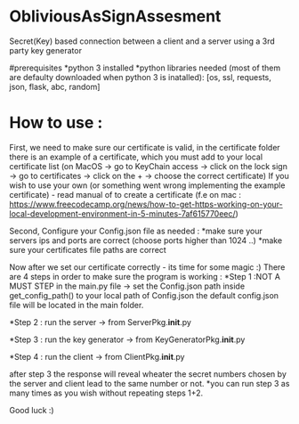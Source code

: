 # ObliviousAsSignAssesment
Secret(Key) based connection between a client and a server using a 3rd party key generator

#prerequisites
*python 3 installed
*python libraries needed (most of them are defaulty downloaded when python 3 is inatalled): 
	[os, ssl, requests, json, flask, abc, random] 

# How to use : 
First, we need to make sure our certificate is valid, in the certificate folder there is an example of a certificate, which you must add to your local certificate list (on MacOS -> go to KeyChain access -> click on the lock sign -> go to certificates -> click on the + -> choose the correct certificate)
If you wish to use your own (or something went wrong implementing the example certificate) - read manual of to create a certificate (f.e on mac : https://www.freecodecamp.org/news/how-to-get-https-working-on-your-local-development-environment-in-5-minutes-7af615770eec/)

Second, Configure your Config.json file as needed : 
*make sure your servers ips and ports are correct (choose ports higher than 1024 ..)
*make sure your certificates file paths are correct

Now after we set our certificate correctly - its time for some magic :)
There are 4 steps in order to make sure the program is working :
*Step 1 :NOT A MUST STEP in the main.py file -> set the Config.json path inside get_config_path() to your local path of Config.json
		the default config.json file will be located in the main folder.

*Step 2 : run the server -> from ServerPkg.__init__.py

*Step 3 : run the key generator -> from KeyGeneratorPkg.__init__.py

*Step 4 : run the client -> from ClientPkg.__init__.py

after step 3 the response will reveal wheater the secret numbers chosen by the server and client lead to the same number or not. 
*you can run step 3 as many times as you wish without repeating steps 1+2.

Good luck :)